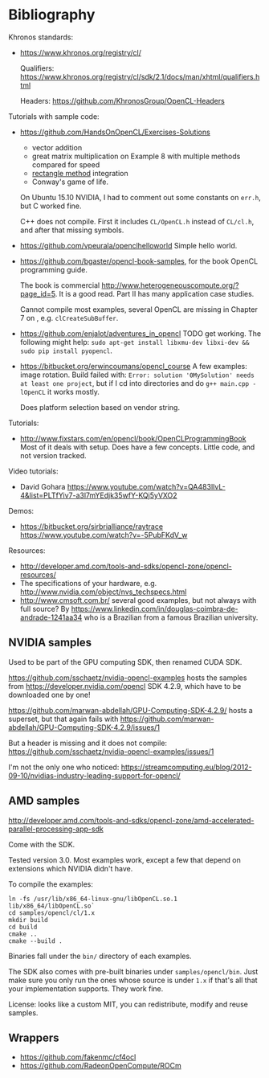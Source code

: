 # Bibliography

Khronos standards:

-   <https://www.khronos.org/registry/cl/>

    Qualifiers: <https://www.khronos.org/registry/cl/sdk/2.1/docs/man/xhtml/qualifiers.html>

    Headers: <https://github.com/KhronosGroup/OpenCL-Headers>

Tutorials with sample code:

-   <https://github.com/HandsOnOpenCL/Exercises-Solutions>

    - vector addition
    - great matrix multiplication on Example 8 with multiple methods compared for speed
    - [rectangle method](https://en.wikipedia.org/wiki/Rectangle_method) integration
    - Conway's game of life.

    On Ubuntu 15.10 NVIDIA, I had to comment out some constants on `err.h`, but C worked fine.

    C++ does not compile. First it includes `CL/OpenCL.h` instead of `CL/cl.h`, and after that missing symbols.

-   <https://github.com/vpeurala/openclhelloworld> Simple hello world.

-   <https://github.com/bgaster/opencl-book-samples>, for the book OpenCL programming guide.

    The book is commercial <http://www.heterogeneouscompute.org/?page_id=5>. It is a good read. Part II has many application case studies.

    Cannot compile most examples, several OpenCL are missing in Chapter 7 on , e.g. `clCreateSubBuffer`.

-   <https://github.com/enjalot/adventures_in_opencl> TODO get working. The following might help: `sudo apt-get install libxmu-dev libxi-dev && sudo pip install pyopencl`.

-   <https://bitbucket.org/erwincoumans/opencl_course> A few examples: image rotation. Build failed with: `Error: solution '0MySolution' needs at least one project`, but if I cd into directories and do `g++ main.cpp -lOpenCL` it works mostly.

    Does platform selection based on vendor string.

Tutorials:

- <http://www.fixstars.com/en/opencl/book/OpenCLProgrammingBook> Most of it deals with setup. Does have a few concepts. Little code, and not version tracked.

Video tutorials:

- David Gohara <https://www.youtube.com/watch?v=QA483lIvL-4&list=PLTfYiv7-a3l7mYEdjk35wfY-KQj5yVXO2>

Demos:

- <https://bitbucket.org/sirbrialliance/raytrace> <https://www.youtube.com/watch?v=-5PubFKdV_w>

Resources:

- <http://developer.amd.com/tools-and-sdks/opencl-zone/opencl-resources/>
- The specifications of your hardware, e.g. <http://www.nvidia.com/object/nvs_techspecs.html>
- <http://www.cmsoft.com.br/> several good examples, but not always with full source? By <https://www.linkedin.com/in/douglas-coimbra-de-andrade-1241aa34> who is a Brazilian from a famous Brazilian university.

## NVIDIA samples

Used to be part of the GPU computing SDK, then renamed CUDA SDK.

<https://github.com/sschaetz/nvidia-opencl-examples> hosts the samples from <https://developer.nvidia.com/opencl> SDK 4.2.9, which have to be downloaded one by one!

<https://github.com/marwan-abdellah/GPU-Computing-SDK-4.2.9/> hosts a superset, but that again fails with <https://github.com/marwan-abdellah/GPU-Computing-SDK-4.2.9/issues/1>

But a header is missing and it does not compile: <https://github.com/sschaetz/nvidia-opencl-examples/issues/1>

I'm not the only one who noticed: <https://streamcomputing.eu/blog/2012-09-10/nvidias-industry-leading-support-for-opencl/>

## AMD samples

<http://developer.amd.com/tools-and-sdks/opencl-zone/amd-accelerated-parallel-processing-app-sdk>

Come with the SDK.

Tested version 3.0. Most examples work, except a few that depend on extensions which NVIDIA didn't have.

To compile the examples:

    ln -fs /usr/lib/x86_64-linux-gnu/libOpenCL.so.1 lib/x86_64/libOpenCL.so`
    cd samples/opencl/cl/1.x
    mkdir build
    cd build
    cmake ..
    cmake --build .

Binaries fall under the `bin/` directory of each examples.

The SDK also comes with pre-built binaries under `samples/opencl/bin`. Just make sure you only run the ones whose source is under `1.x` if that's all that your implementation supports. They work fine.

License: looks like a custom MIT, you can redistribute, modify and reuse samples.

## Wrappers

-   <https://github.com/fakenmc/cf4ocl>
-   <https://github.com/RadeonOpenCompute/ROCm>
